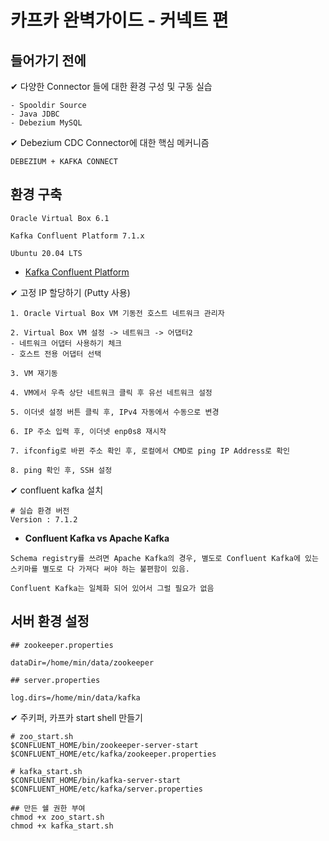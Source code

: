 # 카프카 완벽가이드 - 커넥트 편

## 들어가기 전에

✔ 다양한 Connector 들에 대한 환경 구성 및 구동 실습

```
- Spooldir Source
- Java JDBC
- Debezium MySQL
```

✔ Debezium CDC Connector에 대한 핵심 메커니즘

```
DEBEZIUM + KAFKA CONNECT
```

## 환경 구축

```
Oracle Virtual Box 6.1

Kafka Confluent Platform 7.1.x

Ubuntu 20.04 LTS

```

- [Kafka Confluent Platform](https://docs.confluent.io/platform/current/installation/versions-interoperability.html)


✔ 고정 IP 할당하기 (Putty 사용)

``````
1. Oracle Virtual Box VM 기동전 호스트 네트워크 관리자

2. Virtual Box VM 설정 -> 네트워크 -> 어댑터2 
- 네트워크 어댑터 사용하기 체크
- 호스트 전용 어댑터 선택

3. VM 재기동

4. VM에서 우측 상단 네트워크 클릭 후 유선 네트워크 설정

5. 이더넷 설정 버튼 클릭 후, IPv4 자동에서 수동으로 변경

6. IP 주소 입력 후, 이더넷 enp0s8 재시작

7. ifconfig로 바뀐 주소 확인 후, 로컬에서 CMD로 ping IP Address로 확인

8. ping 확인 후, SSH 설정
``````

✔ confluent kafka 설치

```
# 실습 환경 버전
Version : 7.1.2
```

- **Confluent Kafka vs Apache Kafka**

```
Schema registry를 쓰려면 Apache Kafka의 경우, 별도로 Confluent Kafka에 있는 스키마를 별도로 다 가져다 써야 하는 불편함이 있음.

Confluent Kafka는 일체화 되어 있어서 그럴 필요가 없음
```

## 서버 환경 설정

```
## zookeeper.properties

dataDir=/home/min/data/zookeeper

## server.properties

log.dirs=/home/min/data/kafka
```

✔ 주키퍼, 카프카 start shell 만들기

```
# zoo_start.sh
$CONFLUENT_HOME/bin/zookeeper-server-start $CONFLUENT_HOME/etc/kafka/zookeeper.properties

# kafka_start.sh
$CONFLUENT_HOME/bin/kafka-server-start $CONFLUENT_HOME/etc/kafka/server.properties

## 만든 쉘 권한 부여
chmod +x zoo_start.sh
chmod +x kafka_start.sh
```